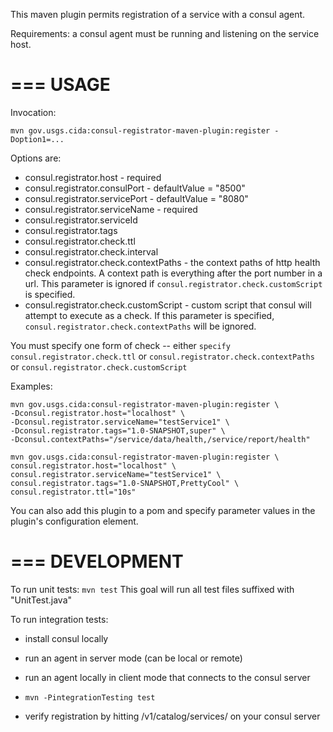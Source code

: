 This maven plugin permits registration of a service with a consul agent.

Requirements: a consul agent must be running and listening on the service host.

===
USAGE
===

Invocation:

```mvn gov.usgs.cida:consul-registrator-maven-plugin:register -Doption1=...```

Options are:

* consul.registrator.host - required
* consul.registrator.consulPort - defaultValue = "8500"
* consul.registrator.servicePort - defaultValue = "8080"
* consul.registrator.serviceName - required
* consul.registrator.serviceId
* consul.registrator.tags
* consul.registrator.check.ttl
* consul.registrator.check.interval
* consul.registrator.check.contextPaths - the context paths of http health check endpoints. A context path is everything after the port number in a url. This parameter is ignored if `consul.registrator.check.customScript` is specified.
* consul.registrator.check.customScript - custom script that consul will attempt to execute as a check. If this parameter is specified, `consul.registrator.check.contextPaths` will be ignored.


You must specify one form of check -- either `specify consul.registrator.check.ttl` or `consul.registrator.check.contextPaths` or `consul.registrator.check.customScript`


Examples:
```
mvn gov.usgs.cida:consul-registrator-maven-plugin:register \
-Dconsul.registrator.host="localhost" \
-Dconsul.registrator.serviceName="testService1" \
-Dconsul.registrator.tags="1.0-SNAPSHOT,super" \
-Dconsul.contextPaths="/service/data/health,/service/report/health"
```

```
mvn gov.usgs.cida:consul-registrator-maven-plugin:register \
consul.registrator.host="localhost" \
consul.registrator.serviceName="testService1" \
consul.registrator.tags="1.0-SNAPSHOT,PrettyCool" \
consul.registrator.ttl="10s"
```

You can also add this plugin to a pom and specify parameter values in the plugin's configuration element.

===
DEVELOPMENT
===

To run unit tests:
```mvn test```
This goal will run all test files suffixed with "UnitTest.java"

To run integration tests:

* install consul locally
* run an agent in server mode (can be local or remote)
* run an agent locally in client mode that connects to the consul server
* ``mvn -PintegrationTesting test``

* verify registration by hitting /v1/catalog/services/ on your consul server

